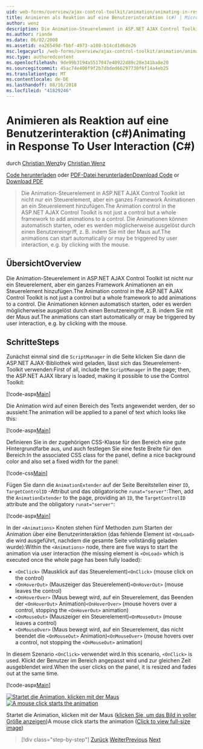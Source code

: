```yaml
---
uid: web-forms/overview/ajax-control-toolkit/animation/animating-in-response-to-user-interaction-cs
title: Animieren als Reaktion auf eine Benutzerinteraktion (c#) | Microsoft-Dokumentation
author: wenz
description: Die Animation-Steuerelement in ASP.NET AJAX Control Toolkit ist nicht nur ein Steuerelement, aber ein ganzes Framework Animationen an ein Steuerelement hinzufügen. Die Animationen können Sternen...
ms.author: riande
ms.date: 06/02/2008
ms.assetid: ea26549d-fbbf-4973-a108-b14cd1d6de26
msc.legacyurl: /web-forms/overview/ajax-control-toolkit/animation/animating-in-response-to-user-interaction-cs
msc.type: authoredcontent
ms.openlocfilehash: 9de99b3194a5517047e40922d89c28e341ba8e20
ms.sourcegitcommit: 45ac74e400f9f2b7dbded66297730f6f14a4eb25
ms.translationtype: MT
ms.contentlocale: de-DE
ms.lasthandoff: 08/16/2018
ms.locfileid: "41829246"
---
```

<a name="animating-in-response-to-user-interaction-c"></a><span data-ttu-id="e8a34-104">Animieren als Reaktion auf eine Benutzerinteraktion (c#)</span><span class="sxs-lookup"><span data-stu-id="e8a34-104">Animating in Response To User Interaction (C#)</span></span>
====================
<span data-ttu-id="e8a34-105">durch [Christian Wenz](https://github.com/wenz)</span><span class="sxs-lookup"><span data-stu-id="e8a34-105">by [Christian Wenz](https://github.com/wenz)</span></span>

<span data-ttu-id="e8a34-106">[Code herunterladen](http://download.microsoft.com/download/f/9/a/f9a26acd-8df4-4484-8a18-199e4598f411/Animation6.cs.zip) oder [PDF-Datei herunterladen](http://download.microsoft.com/download/6/7/1/6718d452-ff89-4d3f-a90e-c74ec2d636a3/animation6CS.pdf)</span><span class="sxs-lookup"><span data-stu-id="e8a34-106">[Download Code](http://download.microsoft.com/download/f/9/a/f9a26acd-8df4-4484-8a18-199e4598f411/Animation6.cs.zip) or [Download PDF](http://download.microsoft.com/download/6/7/1/6718d452-ff89-4d3f-a90e-c74ec2d636a3/animation6CS.pdf)</span></span>

> <span data-ttu-id="e8a34-107">Die Animation-Steuerelement in ASP.NET AJAX Control Toolkit ist nicht nur ein Steuerelement, aber ein ganzes Framework Animationen an ein Steuerelement hinzufügen.</span><span class="sxs-lookup"><span data-stu-id="e8a34-107">The Animation control in the ASP.NET AJAX Control Toolkit is not just a control but a whole framework to add animations to a control.</span></span> <span data-ttu-id="e8a34-108">Die Animationen können automatisch starten, oder es werden möglicherweise ausgelöst durch einen Benutzereingriff, z. B. indem Sie mit der Maus auf.</span><span class="sxs-lookup"><span data-stu-id="e8a34-108">The animations can start automatically or may be triggered by user interaction, e.g. by clicking with the mouse.</span></span>


## <a name="overview"></a><span data-ttu-id="e8a34-109">Übersicht</span><span class="sxs-lookup"><span data-stu-id="e8a34-109">Overview</span></span>

<span data-ttu-id="e8a34-110">Die Animation-Steuerelement in ASP.NET AJAX Control Toolkit ist nicht nur ein Steuerelement, aber ein ganzes Framework Animationen an ein Steuerelement hinzufügen.</span><span class="sxs-lookup"><span data-stu-id="e8a34-110">The Animation control in the ASP.NET AJAX Control Toolkit is not just a control but a whole framework to add animations to a control.</span></span> <span data-ttu-id="e8a34-111">Die Animationen können automatisch starten, oder es werden möglicherweise ausgelöst durch einen Benutzereingriff, z. B. indem Sie mit der Maus auf.</span><span class="sxs-lookup"><span data-stu-id="e8a34-111">The animations can start automatically or may be triggered by user interaction, e.g. by clicking with the mouse.</span></span>

## <a name="steps"></a><span data-ttu-id="e8a34-112">Schritte</span><span class="sxs-lookup"><span data-stu-id="e8a34-112">Steps</span></span>

<span data-ttu-id="e8a34-113">Zunächst einmal sind die `ScriptManager` in die Seite klicken Sie dann die ASP.NET AJAX-Bibliothek wird geladen, lässt sich das Steuerelement-Toolkit verwenden:</span><span class="sxs-lookup"><span data-stu-id="e8a34-113">First of all, include the `ScriptManager` in the page; then, the ASP.NET AJAX library is loaded, making it possible to use the Control Toolkit:</span></span>

[!code-aspx[Main](animating-in-response-to-user-interaction-cs/samples/sample1.aspx)]

<span data-ttu-id="e8a34-114">Die Animation wird auf einen Bereich des Texts angewendet werden, der so aussieht:</span><span class="sxs-lookup"><span data-stu-id="e8a34-114">The animation will be applied to a panel of text which looks like this:</span></span>

[!code-aspx[Main](animating-in-response-to-user-interaction-cs/samples/sample2.aspx)]

<span data-ttu-id="e8a34-115">Definieren Sie in der zugehörigen CSS-Klasse für den Bereich eine gute Hintergrundfarbe aus, und auch festlegen Sie eine feste Breite für den Bereich:</span><span class="sxs-lookup"><span data-stu-id="e8a34-115">In the associated CSS class for the panel, define a nice background color and also set a fixed width for the panel:</span></span>

[!code-css[Main](animating-in-response-to-user-interaction-cs/samples/sample3.css)]

<span data-ttu-id="e8a34-116">Fügen Sie dann die `AnimationExtender` auf der Seite Bereitstellen einer `ID`, `TargetControlID` -Attribut und das obligatorische `runat="server"`:</span><span class="sxs-lookup"><span data-stu-id="e8a34-116">Then, add the `AnimationExtender` to the page, providing an `ID`, the `TargetControlID` attribute and the obligatory `runat="server"`:</span></span>

[!code-aspx[Main](animating-in-response-to-user-interaction-cs/samples/sample4.aspx)]

<span data-ttu-id="e8a34-117">In der `<Animations>` Knoten stehen fünf Methoden zum Starten der Animation über eine Benutzerinteraktion (das fehlende Element ist `<OnLoad>` die wird ausgeführt, nachdem die gesamte Seite vollständig geladen wurde):</span><span class="sxs-lookup"><span data-stu-id="e8a34-117">Within the `<Animations>` node, there are five ways to start the animation via user interaction (the missing element is `<OnLoad>` which is executed once the whole page has been fully loaded):</span></span>

- <span data-ttu-id="e8a34-118">`<OnClick>` (Mausklick auf das Steuerelement)</span><span class="sxs-lookup"><span data-stu-id="e8a34-118">`<OnClick>` (mouse click on the control)</span></span>
- <span data-ttu-id="e8a34-119">`<OnHoverOut>` (Mauszeiger das Steuerelement)</span><span class="sxs-lookup"><span data-stu-id="e8a34-119">`<OnHoverOut>` (mouse leaves the control)</span></span>
- <span data-ttu-id="e8a34-120">`<OnHoverOver>` (Maus bewegt wird, auf ein Steuerelement, das Beenden der `<OnHoverOut>` Animation)</span><span class="sxs-lookup"><span data-stu-id="e8a34-120">`<OnHoverOver>` (mouse hovers over a control, stopping the `<OnHoverOut>` animation)</span></span>
- <span data-ttu-id="e8a34-121">`<OnMouseOut>` (Mauszeiger ein Steuerelement)</span><span class="sxs-lookup"><span data-stu-id="e8a34-121">`<OnMouseOut>` (mouse leaves a control)</span></span>
- <span data-ttu-id="e8a34-122">`<OnMouseOver>` (Maus bewegt wird, auf ein Steuerelement, das nicht beendet die `<OnMouseOut>` Animation)</span><span class="sxs-lookup"><span data-stu-id="e8a34-122">`<OnMouseOver>` (mouse hovers over a control, not stopping the `<OnMouseOut>` animation)</span></span>

<span data-ttu-id="e8a34-123">In diesem Szenario `<OnClick>` verwendet wird.</span><span class="sxs-lookup"><span data-stu-id="e8a34-123">In this scenario, `<OnClick>` is used.</span></span> <span data-ttu-id="e8a34-124">Klickt der Benutzer im Bereich angepasst wird und zur gleichen Zeit ausgeblendet wird.</span><span class="sxs-lookup"><span data-stu-id="e8a34-124">When the user clicks on the panel, it is resized and fades out at the same time.</span></span>

[!code-aspx[Main](animating-in-response-to-user-interaction-cs/samples/sample5.aspx)]


<span data-ttu-id="e8a34-125">[![Startet die Animation, klicken mit der Maus](animating-in-response-to-user-interaction-cs/_static/image2.png)](animating-in-response-to-user-interaction-cs/_static/image1.png)</span><span class="sxs-lookup"><span data-stu-id="e8a34-125">[![A mouse click starts the animation](animating-in-response-to-user-interaction-cs/_static/image2.png)](animating-in-response-to-user-interaction-cs/_static/image1.png)</span></span>

<span data-ttu-id="e8a34-126">Startet die Animation, klicken mit der Maus ([klicken Sie, um das Bild in voller Größe anzeigen](animating-in-response-to-user-interaction-cs/_static/image3.png))</span><span class="sxs-lookup"><span data-stu-id="e8a34-126">A mouse click starts the animation ([Click to view full-size image](animating-in-response-to-user-interaction-cs/_static/image3.png))</span></span>

> [!div class="step-by-step"]
> <span data-ttu-id="e8a34-127">[Zurück](picking-one-animation-out-of-a-list-cs.md)
> [Weiter](disabling-actions-during-animation-cs.md)</span><span class="sxs-lookup"><span data-stu-id="e8a34-127">[Previous](picking-one-animation-out-of-a-list-cs.md)
[Next](disabling-actions-during-animation-cs.md)</span></span>
